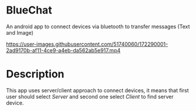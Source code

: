 # BlueChat
An android app to connect devices via bluetooth to transfer messages (Text and Image)


https://user-images.githubusercontent.com/51740060/172290001-2ad9170b-af11-4ce9-a4eb-da562ab5e917.mp4


# Description
This app uses server/client approach to connect devices, it means that first user should select *Server* and second one select *Client* to find server device.


